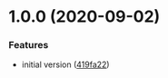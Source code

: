 # 1.0.0 (2020-09-02)


### Features

* initial version ([419fa22](https://github.com/digio/serverless-function-version/commit/419fa22c86513630e9b197205219448cb1bec856))
